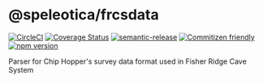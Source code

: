 # @speleotica/frcsdata

[![CircleCI](https://circleci.com/gh/speleotica/frcsdata.svg?style=svg)](https://circleci.com/gh/speleotica/frcsdata)
[![Coverage Status](https://codecov.io/gh/speleotica/frcsdata/branch/master/graph/badge.svg)](https://codecov.io/gh/speleotica/frcsdata)
[![semantic-release](https://img.shields.io/badge/%20%20%F0%9F%93%A6%F0%9F%9A%80-semantic--release-e10079.svg)](https://github.com/semantic-release/semantic-release)
[![Commitizen friendly](https://img.shields.io/badge/commitizen-friendly-brightgreen.svg)](http://commitizen.github.io/cz-cli/)
[![npm version](https://badge.fury.io/js/%40speleotica%2Ffrcsdata.svg)](https://badge.fury.io/js/%40speleotica%2Ffrcsdata)

Parser for Chip Hopper's survey data format used in Fisher Ridge Cave System
